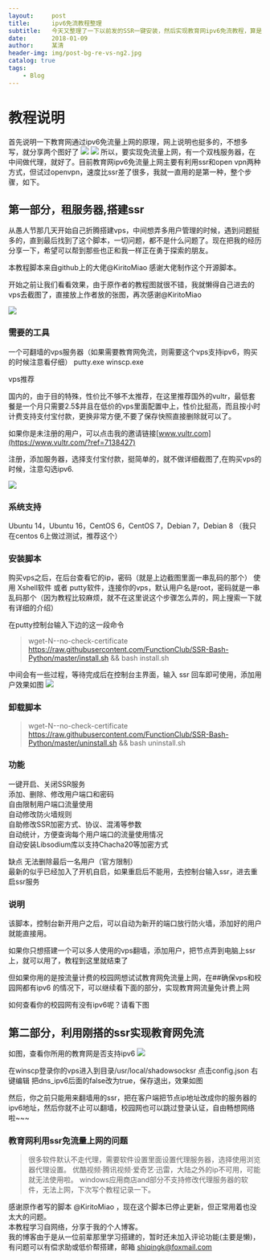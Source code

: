 ```yaml
---
layout:     post
title:      ipv6免流教程整理
subtitle:   今天又整理了一下以前发的SSR一键安装，然后实现教育网ipv6免流教程，算是对这一过程，留一个记录吧(🙊)
date:       2018-01-09
author:     某清
header-img: img/post-bg-re-vs-ng2.jpg
catalog: true
tags:
    - Blog
---
```


# 教程说明

首先说明一下教育网通过ipv6免流量上网的原理，网上说明也挺多的，不想多写，就分享两个图好了
[![](https://github.com/shiqingk/shiqingk.github.io/blob/master/img/blog-v6-06.png?raw=true)](http://shiqingk.github.io/)
[![](https://github.com/shiqingk/shiqingk.github.io/blob/master/img/blog-v6-07.png?raw=true)](http://shiqingk.github.io/)
所以，要实现免流量上网，有一个双栈服务器，在中间做代理，就好了。目前教育网ipv6免流量上网主要有利用ssr和open vpn两种方式，但试过openvpn，速度比ssr差了很多，我就一直用的是第一种，整个步骤，如下。

## 第一部分，租服务器,搭建ssr
从愚人节那几天开始自己折腾搭建vps，中间想弄多用户管理的时候，遇到问题挺多的，直到最后找到了这个脚本，一切问题，都不是什么问题了。现在把我的经历分享一下，希望可以帮到那些也正和我一样正在勇于探索的朋友。

本教程脚本来自github上的大佬@KiritoMiao 感谢大佬制作这个开源脚本。

开始之前让我们看看效果，由于原作者的教程图就很不错，我就懒得自己进去的vps去截图了，直接放上作者放的张图，再次感谢@KiritoMiao

[![](https://github.com/shiqingk/shiqingk.github.io/blob/master/img/blog-v6-01.png?raw=true)](http://shiqingk.github.io/)


### 需要的工具
一个可翻墙的vps服务器（如果需要教育网免流，则需要这个vps支持ipv6，购买的时候注意看仔细）
putty.exe
winscp.exe

vps推荐

国内的，由于目的特殊，性价比不够不太推荐，在这里推荐国外的vultr，最低套餐是一个月只需要2.5$并且在低价的vps里面配置中上，性价比挺高，而且按小时计费支持支付宝付款，更换非常方便,不要了保存快照直接删除就可以了。

如果你是未注册的用户，可以点击我的邀请链接[www.vultr.com](https://www.vultr.com/?ref=7138427)

注册，添加服务器，选择支付宝付款，挺简单的，就不做详细截图了,在购买vps的时候，注意勾选ipv6.

[![](https://github.com/shiqingk/shiqingk.github.io/blob/master/img/blog-v6-05.png?raw=true)](http://shiqingk.github.io/)


### 系统支持

Ubuntu 14，Ubuntu 16，CentOS 6，CentOS 7，Debian 7，Debian 8
（我只在centos 6上做过测试，推荐这个）

### 安装脚本

购买vps之后，在后台查看它的ip，密码（就是上边截图里面一串乱码的那个）
使用 Xshell软件 或者 putty软件，连接你的vps，默认用户名是root，密码就是一串乱码那个（因为教程比较麻烦，就不在这里说这个步骤怎么弄的，网上搜索一下就有详细的介绍）

在putty控制台输入下边的这一段命令

>wget-N--no-check-certificate https://raw.githubusercontent.com/FunctionClub/SSR-Bash-Python/master/install.sh && bash install.sh

中间会有一些过程，等待完成后在控制台主界面，输入 ssr 回车即可使用，添加用户效果如图
[![](https://github.com/shiqingk/shiqingk.github.io/blob/master/img/blog-v6-02.png?raw=true)](http://shiqingk.github.io/)


### 卸载脚本

>wget-N--no-check-certificate https://raw.githubusercontent.com/FunctionClub/SSR-Bash-Python/master/uninstall.sh && bash uninstall.sh

### 功能

一键开启、关闭SSR服务  
添加、删除、修改用户端口和密码  
自由限制用户端口流量使用  
自动修改防火墙规则  
自助修改SSR加密方式、协议、混淆等参数  
自动统计，方便查询每个用户端口的流量使用情况  
自动安装Libsodium库以支持Chacha20等加密方式

缺点
无法删除最后一名用户（官方限制）  
最新的似乎已经加入了开机自启，如果重启后不能用，去控制台输入ssr，进去重启ssr服务

### 说明

该脚本，控制台新开用户之后，可以自动为新开的端口放行防火墙，添加好的用户就能直接用。

如果你只想搭建一个可以多人使用的vps翻墙，添加用户，把节点弄到电脑上ssr上，就可以用了，教程到这里就结束了

但如果你用的是按流量计费的校园网想试试教育网免流量上网，在##确保vps和校园网都有ipv6 的情况下，可以继续看下面的部分，实现教育网流量免计费上网

如何查看你的校园网有没有ipv6呢？请看下图

## 第二部分，利用刚搭的ssr实现教育网免流
如图，查看你所用的教育网是否支持ipv6
[![](https://github.com/shiqingk/shiqingk.github.io/blob/master/img/blog-v6-03.png?raw=true)](http://shiqingk.github.io/)

在winscp登录你的vps进入到目录/usr/local/shadowsocksr 点击config.json 右键编辑
把dns_ipv6后面的false改为true，保存退出，效果如图

然后，你之前只能用来翻墙用的ssr，把在客户端把节点ip地址改成你的服务器的ipv6地址，然后你就不止可以翻墙，校园网也可以跳过登录认证，自由畅想网络啦~~~

### 教育网利用ssr免流量上网的问题

>很多软件默认不走代理，需要软件设置里面设置代理服务器，选择使用浏览器代理设置。
>优酷视频·腾讯视频·爱奇艺·迅雷，大陆之外的ip不可用，可能就无法使用啦。
>windows应用商店and部分不支持修改代理服务器的软件，无法上网，下次写个教程记录一下。

感谢原作者写的脚本 @KiritoMiao ，现在这个脚本已停止更新，但正常用着也没太大的问题。  
本教程学习自网络，分享于我的个人博客。  
我的博客由于是从一位前辈那里学习搭建的，暂时还未加入评论功能(主要是懒)，有问题可以有偿求助或低价帮搭建，邮箱 shiqingk@foxmail.com
